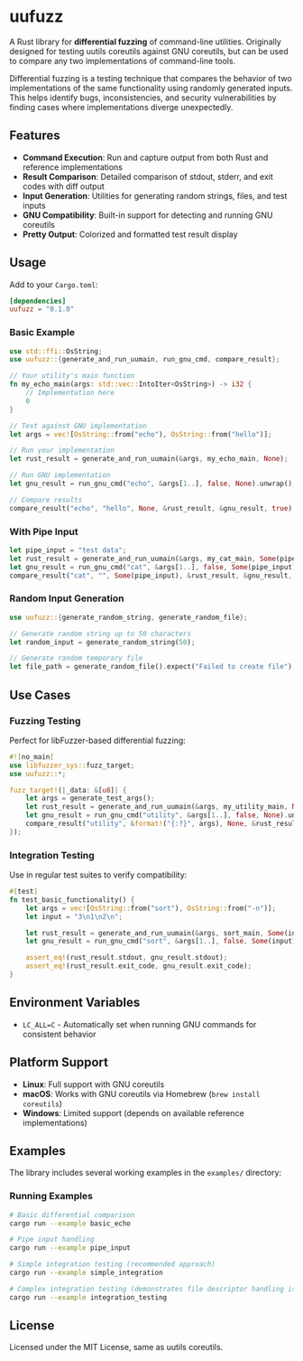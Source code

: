 # uufuzz

A Rust library for **differential fuzzing** of command-line utilities. Originally designed for testing uutils coreutils against GNU coreutils, but can be used to compare any two implementations of command-line tools.

Differential fuzzing is a testing technique that compares the behavior of two implementations of the same functionality using randomly generated inputs. This helps identify bugs, inconsistencies, and security vulnerabilities by finding cases where implementations diverge unexpectedly.

## Features

- **Command Execution**: Run and capture output from both Rust and reference implementations
- **Result Comparison**: Detailed comparison of stdout, stderr, and exit codes with diff output
- **Input Generation**: Utilities for generating random strings, files, and test inputs
- **GNU Compatibility**: Built-in support for detecting and running GNU coreutils
- **Pretty Output**: Colorized and formatted test result display

## Usage

Add to your `Cargo.toml`:

```toml
[dependencies]
uufuzz = "0.1.0"
```

### Basic Example

```rust
use std::ffi::OsString;
use uufuzz::{generate_and_run_uumain, run_gnu_cmd, compare_result};

// Your utility's main function
fn my_echo_main(args: std::vec::IntoIter<OsString>) -> i32 {
    // Implementation here
    0
}

// Test against GNU implementation
let args = vec![OsString::from("echo"), OsString::from("hello")];

// Run your implementation
let rust_result = generate_and_run_uumain(&args, my_echo_main, None);

// Run GNU implementation
let gnu_result = run_gnu_cmd("echo", &args[1..], false, None).unwrap();

// Compare results
compare_result("echo", "hello", None, &rust_result, &gnu_result, true);
```

### With Pipe Input

```rust
let pipe_input = "test data";
let rust_result = generate_and_run_uumain(&args, my_cat_main, Some(pipe_input));
let gnu_result = run_gnu_cmd("cat", &args[1..], false, Some(pipe_input)).unwrap();
compare_result("cat", "", Some(pipe_input), &rust_result, &gnu_result, true);
```

### Random Input Generation

```rust
use uufuzz::{generate_random_string, generate_random_file};

// Generate random string up to 50 characters
let random_input = generate_random_string(50);

// Generate random temporary file
let file_path = generate_random_file().expect("Failed to create file");
```

## Use Cases

### Fuzzing Testing
Perfect for libFuzzer-based differential fuzzing:

```rust
#![no_main]
use libfuzzer_sys::fuzz_target;
use uufuzz::*;

fuzz_target!(|_data: &[u8]| {
    let args = generate_test_args();
    let rust_result = generate_and_run_uumain(&args, my_utility_main, None);
    let gnu_result = run_gnu_cmd("utility", &args[1..], false, None).unwrap();
    compare_result("utility", &format!("{:?}", args), None, &rust_result, &gnu_result, true);
});
```

### Integration Testing
Use in regular test suites to verify compatibility:

```rust
#[test]
fn test_basic_functionality() {
    let args = vec![OsString::from("sort"), OsString::from("-n")];
    let input = "3\n1\n2\n";

    let rust_result = generate_and_run_uumain(&args, sort_main, Some(input));
    let gnu_result = run_gnu_cmd("sort", &args[1..], false, Some(input)).unwrap();

    assert_eq!(rust_result.stdout, gnu_result.stdout);
    assert_eq!(rust_result.exit_code, gnu_result.exit_code);
}
```

## Environment Variables

- `LC_ALL=C` - Automatically set when running GNU commands for consistent behavior

## Platform Support

- **Linux**: Full support with GNU coreutils
- **macOS**: Works with GNU coreutils via Homebrew (`brew install coreutils`)
- **Windows**: Limited support (depends on available reference implementations)

## Examples

The library includes several working examples in the `examples/` directory:

### Running Examples

```bash
# Basic differential comparison
cargo run --example basic_echo

# Pipe input handling
cargo run --example pipe_input

# Simple integration testing (recommended approach)
cargo run --example simple_integration

# Complex integration testing (demonstrates file descriptor handling issues)
cargo run --example integration_testing
```

## License

Licensed under the MIT License, same as uutils coreutils.
